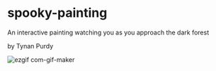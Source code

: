 # spooky-painting
An interactive painting watching you as you approach the dark forest

by Tynan Purdy

![ezgif com-gif-maker](https://user-images.githubusercontent.com/16728418/196720342-24f3efdd-c1cd-411a-ab5d-34f432bc1826.gif)
